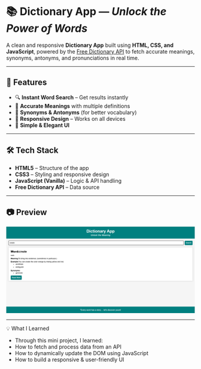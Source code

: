 # 📚 Dictionary App — *Unlock the Power of Words*

A clean and responsive **Dictionary App** built using **HTML, CSS, and JavaScript**, powered by the [Free Dictionary API](https://dictionaryapi.dev/) to fetch accurate meanings, synonyms, antonyms, and pronunciations in real time.  

---

## 🚀 Features
- 🔍 **Instant Word Search** – Get results instantly  
- 📖 **Accurate Meanings** with multiple definitions  
- 📝 **Synonyms & Antonyms** (for better vocabulary)  
- 📱 **Responsive Design** – Works on all devices  
- 🎨 **Simple & Elegant UI**  

---

## 🛠️ Tech Stack
- **HTML5** – Structure of the app  
- **CSS3** – Styling and responsive design  
- **JavaScript (Vanilla)** – Logic & API handling  
- **Free Dictionary API** – Data source  

---

## 📷 Preview  
![App Screenshot](dictionary.png)

---

💡 What I Learned

- Through this mini project, I learned:
- How to fetch and process data from an API
- How to dynamically update the DOM using JavaScript
- How to build a responsive & user-friendly UI
